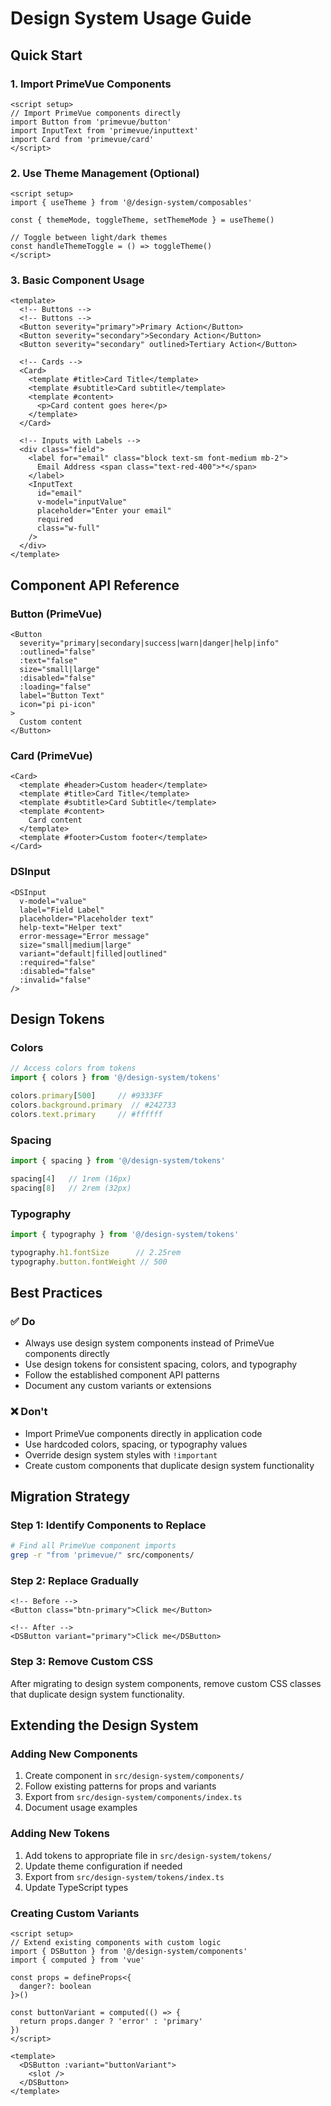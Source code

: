 # Design System Usage Guide

## Quick Start

### 1. Import PrimeVue Components
```vue
<script setup>
// Import PrimeVue components directly
import Button from 'primevue/button'
import InputText from 'primevue/inputtext'
import Card from 'primevue/card'
</script>
```

### 2. Use Theme Management (Optional)
```vue
<script setup>
import { useTheme } from '@/design-system/composables'

const { themeMode, toggleTheme, setThemeMode } = useTheme()

// Toggle between light/dark themes
const handleThemeToggle = () => toggleTheme()
</script>
```

### 3. Basic Component Usage
```vue
<template>
  <!-- Buttons -->
  <!-- Buttons -->
  <Button severity="primary">Primary Action</Button>
  <Button severity="secondary">Secondary Action</Button>
  <Button severity="secondary" outlined>Tertiary Action</Button>

  <!-- Cards -->
  <Card>
    <template #title>Card Title</template>
    <template #subtitle>Card subtitle</template>
    <template #content>
      <p>Card content goes here</p>
    </template>
  </Card>

  <!-- Inputs with Labels -->
  <div class="field">
    <label for="email" class="block text-sm font-medium mb-2">
      Email Address <span class="text-red-400">*</span>
    </label>
    <InputText
      id="email"
      v-model="inputValue"
      placeholder="Enter your email"
      required
      class="w-full"
    />
  </div>
</template>
```

## Component API Reference

### Button (PrimeVue)
```vue
<Button
  severity="primary|secondary|success|warn|danger|help|info"
  :outlined="false"
  :text="false"
  size="small|large"
  :disabled="false"
  :loading="false"
  label="Button Text"
  icon="pi pi-icon"
>
  Custom content
</Button>
```

### Card (PrimeVue)
```vue
<Card>
  <template #header>Custom header</template>
  <template #title>Card Title</template>
  <template #subtitle>Card Subtitle</template>
  <template #content>
    Card content
  </template>
  <template #footer>Custom footer</template>
</Card>
```

### DSInput
```vue
<DSInput
  v-model="value"
  label="Field Label"
  placeholder="Placeholder text"
  help-text="Helper text"
  error-message="Error message"
  size="small|medium|large"
  variant="default|filled|outlined"
  :required="false"
  :disabled="false"
  :invalid="false"
/>
```

## Design Tokens

### Colors
```javascript
// Access colors from tokens
import { colors } from '@/design-system/tokens'

colors.primary[500]     // #9333FF
colors.background.primary  // #242733
colors.text.primary     // #ffffff
```

### Spacing
```javascript
import { spacing } from '@/design-system/tokens'

spacing[4]   // 1rem (16px)
spacing[8]   // 2rem (32px)
```

### Typography
```javascript
import { typography } from '@/design-system/tokens'

typography.h1.fontSize      // 2.25rem
typography.button.fontWeight // 500
```

## Best Practices

### ✅ Do
- Always use design system components instead of PrimeVue components directly
- Use design tokens for consistent spacing, colors, and typography
- Follow the established component API patterns
- Document any custom variants or extensions

### ❌ Don't
- Import PrimeVue components directly in application code
- Use hardcoded colors, spacing, or typography values
- Override design system styles with `!important`
- Create custom components that duplicate design system functionality

## Migration Strategy

### Step 1: Identify Components to Replace
```bash
# Find all PrimeVue component imports
grep -r "from 'primevue/" src/components/
```

### Step 2: Replace Gradually
```vue
<!-- Before -->
<Button class="btn-primary">Click me</Button>

<!-- After -->
<DSButton variant="primary">Click me</DSButton>
```

### Step 3: Remove Custom CSS
After migrating to design system components, remove custom CSS classes that duplicate design system functionality.

## Extending the Design System

### Adding New Components
1. Create component in `src/design-system/components/`
2. Follow existing patterns for props and variants
3. Export from `src/design-system/components/index.ts`
4. Document usage examples

### Adding New Tokens
1. Add tokens to appropriate file in `src/design-system/tokens/`
2. Update theme configuration if needed
3. Export from `src/design-system/tokens/index.ts`
4. Update TypeScript types

### Creating Custom Variants
```vue
<script setup>
// Extend existing components with custom logic
import { DSButton } from '@/design-system/components'
import { computed } from 'vue'

const props = defineProps<{
  danger?: boolean
}>()

const buttonVariant = computed(() => {
  return props.danger ? 'error' : 'primary'
})
</script>

<template>
  <DSButton :variant="buttonVariant">
    <slot />
  </DSButton>
</template>
```

